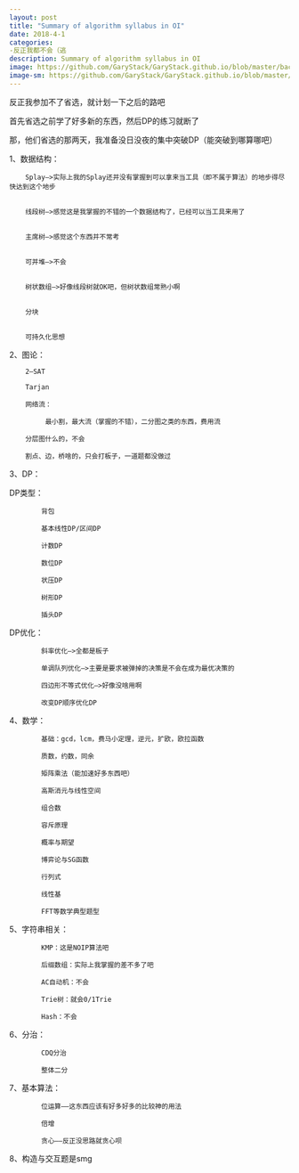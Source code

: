 ```yaml
---
layout: post
title: "Summary of algorithm syllabus in OI"
date: 2018-4-1
categories:
-反正我都不会（逃
description: Summary of algorithm syllabus in OI
image: https://github.com/GaryStack/GaryStack.github.io/blob/master/background/Other/%E9%9D%9E%E5%8A%A8%E6%BC%AB/555561.jpg?raw=true
image-sm: https://github.com/GaryStack/GaryStack.github.io/blob/master/background/Other/%E9%9D%9E%E5%8A%A8%E6%BC%AB/555561.jpg?raw=true
---
```

反正我参加不了省选，就计划一下之后的路吧

首先省选之前学了好多新的东西，然后DP的练习就断了

那，他们省选的那两天，我准备没日没夜的集中突破DP（能突破到哪算哪吧）

1、数据结构：

   		
		Splay—>实际上我的Splay还并没有掌握到可以拿来当工具（即不属于算法）的地步得尽快达到这个地步
   
   		
		线段树—>感觉这是我掌握的不错的一个数据结构了，已经可以当工具来用了
   
   		
		主席树—>感觉这个东西并不常考
   
   		
		可并堆—>不会
   
   		
		树状数组—>好像线段树就OK吧，但树状数组常熟小啊
   
   		
		分块
   
   		
		可持久化思想
   
2、图论：
	
  		2—SAT
	
 		Tarjan
	
		网络流：
	
      		 最小割，最大流（掌握的不错），二分图之类的东西，费用流
	
 		分层图什么的，不会
	
  		割点、边，桥啥的，只会打板子，一道题都没做过
	
3、DP：

  DP类型：
    
    		背包
	  
    		基本线性DP/区间DP
	  
    		计数DP
	  
    		数位DP
	  
    		状压DP
	  
    		树形DP
	  
    		插头DP
  
  DP优化：
	  
    		斜率优化—>全都是板子
	  
    		单调队列优化—>主要是要求被弹掉的决策是不会在成为最优决策的
	  
    		四边形不等式优化—>好像没啥用啊
	  
    		改变DP顺序优化DP
4、数学：
	  
    		基础：gcd，lcm，费马小定理，逆元，扩欧，欧拉函数
	  
    		质数，约数，同余
	  
    		矩阵乘法（能加速好多东西吧）
	  
    		高斯消元与线性空间
	  
    		组合数
	  
    		容斥原理
	  
    		概率与期望
	
    		博弈论与SG函数
	  
    		行列式
	
    		线性基
	
    		FFT等数学典型题型

5、字符串相关：
	  
    		KMP：这是NOIP算法吧
	
    		后缀数组：实际上我掌握的差不多了吧
	
    		AC自动机：不会
	
    		Trie树：就会0/1Trie
	
    		Hash：不会

6、分治：
	
    		CDQ分治
	
    		整体二分
  
7、基本算法：
	
    		位运算——这东西应该有好多好多的比较神的用法
	  
    		倍增
	  
    		贪心——反正没思路就贪心呗

8、构造与交互题是smg
